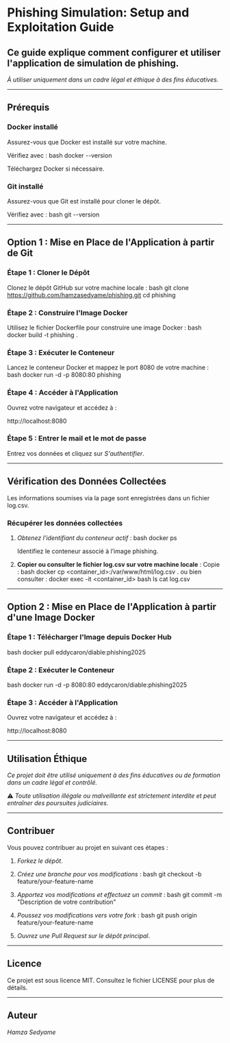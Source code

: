 # Phishing Simulation: Setup and Exploitation Guide

## Ce guide explique comment configurer et utiliser l'application de simulation de phishing. 
*À utiliser uniquement dans un cadre légal et éthique à des fins éducatives.*

---

## Prérequis

### Docker installé
Assurez-vous que Docker est installé sur votre machine.

Vérifiez avec :
bash
docker --version

Téléchargez Docker si nécessaire.

### Git installé
Assurez-vous que Git est installé pour cloner le dépôt.

Vérifiez avec :
bash
git --version


---

## Option 1 : Mise en Place de l'Application à partir de Git

### Étape 1 : Cloner le Dépôt
Clonez le dépôt GitHub sur votre machine locale :
bash
git clone https://github.com/hamzasedyame/phishing.git
cd phishing


### Étape 2 : Construire l'Image Docker
Utilisez le fichier Dockerfile pour construire une image Docker :
bash
docker build -t phishing .


### Étape 3 : Exécuter le Conteneur
Lancez le conteneur Docker et mappez le port 8080 de votre machine :
bash
docker run -d -p 8080:80 phishing


### Étape 4 : Accéder à l'Application
Ouvrez votre navigateur et accédez à :

http://localhost:8080


### Étape 5 : Entrer le mail et le mot de passe
Entrez vos données et cliquez sur *S'authentifier*.

---

## Vérification des Données Collectées
Les informations soumises via la page sont enregistrées dans un fichier log.csv.

### Récupérer les données collectées
1. *Obtenez l'identifiant du conteneur actif* :
    bash
    docker ps
    
   Identifiez le conteneur associé à l’image phishing.

2. **Copier ou consulter  le fichier log.csv sur votre machine locale** :
   Copie :
    bash
    docker cp <container_id>:/var/www/html/log.csv .
    ou bien consulter : 
    docker exec -it <container_id> bash 
    ls 
    cat log.csv
    

---

## Option 2 : Mise en Place de l'Application à partir d'une Image Docker

### Étape 1 : Télécharger l'Image depuis Docker Hub
bash
docker pull eddycaron/diable:phishing2025


### Étape 2 : Exécuter le Conteneur
bash
docker run -d -p 8080:80 eddycaron/diable:phishing2025


### Étape 3 : Accéder à l'Application
Ouvrez votre navigateur et accédez à :

http://localhost:8080


---

## Utilisation Éthique
*Ce projet doit être utilisé uniquement à des fins éducatives ou de formation dans un cadre légal et contrôlé.*

⚠ *Toute utilisation illégale ou malveillante est strictement interdite et peut entraîner des poursuites judiciaires.*

---

## Contribuer
Vous pouvez contribuer au projet en suivant ces étapes :

1. *Forkez le dépôt*.
2. *Créez une branche pour vos modifications* :
    bash
    git checkout -b feature/your-feature-name
    
3. *Apportez vos modifications et effectuez un commit* :
    bash
    git commit -m "Description de votre contribution"
    
4. *Poussez vos modifications vers votre fork* :
    bash
    git push origin feature/your-feature-name
    
5. *Ouvrez une Pull Request sur le dépôt principal*.

---

## Licence
Ce projet est sous licence MIT. Consultez le fichier LICENSE pour plus de détails.

---

## Auteur
*Hamza Sedyame*
